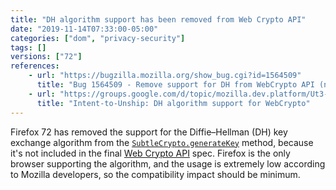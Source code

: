 ```yaml
---
title: "DH algorithm support has been removed from Web Crypto API"
date: "2019-11-14T07:33:00-05:00"
categories: ["dom", "privacy-security"]
tags: []
versions: ["72"]
references:
    - url: "https://bugzilla.mozilla.org/show_bug.cgi?id=1564509"
      title: "Bug 1564509 - Remove support for DH from WebCrypto API (not in spec)"
    - url: "https://groups.google.com/d/topic/mozilla.dev.platform/Ut3-eQmUdWg/discussion"
      title: "Intent-to-Unship: DH algorithm support for WebCrypto"
---
```

Firefox 72 has removed the support for the Diffie–Hellman (DH) key exchange algorithm from the [`SubtleCrypto.generateKey`](https://developer.mozilla.org/docs/Web/API/SubtleCrypto/generateKey) method, because it's not included in the final [Web Crypto API](https://developer.mozilla.org/docs/Web/API/Web_Crypto_API) spec. Firefox is the only browser supporting the algorithm, and the usage is extremely low according to Mozilla developers, so the compatibility impact should be minimum.
